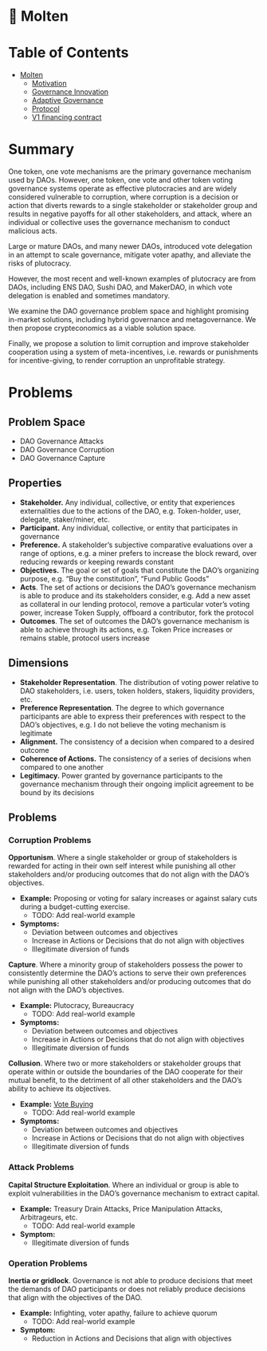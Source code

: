 # 🌋 Molten

# Table of Contents

* [Molten](/README.md)
    * [Motivation](/molten/motivation.md)
    * [Governance Innovation](/molten/innovation.md)
    * [Adaptive Governance](/molten/adaptive.md)
    * [Protocol](/molten/protocol.md)
    * [V1 financing contract](molten/v1.md)


# Summary

One token, one vote mechanisms are the primary governance mechanism used by DAOs. However, one token, one vote and other token voting governance systems operate as effective plutocracies and are widely considered vulnerable to corruption, where corruption is a decision or action that diverts rewards to a single stakeholder or stakeholder group and results in negative payoffs for all other stakeholders, and attack, where an individual or collective uses the governance mechanism to conduct malicious acts.

Large or mature DAOs, and many newer DAOs, introduced vote delegation in an attempt to scale governance, mitigate voter apathy, and alleviate the risks of plutocracy.

However, the most recent and well-known examples of plutocracy are from DAOs, including ENS DAO, Sushi DAO, and MakerDAO, in which vote delegation is enabled and sometimes mandatory.

We examine the DAO governance problem space and highlight promising in-market solutions, including hybrid governance and metagovernance. We then propose crypteconomics as a viable solution space.

Finally, we propose a solution to limit corruption and improve stakeholder cooperation using a system of meta-incentives, i.e. rewards or punishments for incentive-giving, to render corruption an unprofitable strategy. 

# Problems

## Problem Space

- DAO Governance Attacks
- DAO Governance Corruption
- DAO Governance Capture

## Properties

- **Stakeholder.** Any individual, collective, or entity that experiences externalities due to the actions of the DAO, e.g. Token-holder, user, delegate, staker/miner, etc.
- **Participant.** Any individual, collective, or entity that participates in governance
- **Preference.** A stakeholder’s subjective comparative evaluations over a range of options, e.g. a miner prefers to increase the block reward, over reducing rewards or keeping rewards constant
- **Objectives.** The goal or set of goals that constitute the DAO’s organizing purpose, e.g. “Buy the constitution”, “Fund Public Goods”
- **Acts**. The set of actions or decisions the DAO’s governance mechanism is able to produce and its stakeholders consider, e.g. Add a new asset as collateral in our lending protocol, remove a particular voter’s voting power, increase Token Supply, offboard a contributor, fork the protocol
- **Outcomes**. The set of outcomes the DAO’s governance mechanism is able to achieve through its actions, e.g. Token Price increases or remains stable, protocol users increase

## Dimensions

- **Stakeholder Representation**. The distribution of voting power relative to DAO stakeholders, i.e. users, token holders, stakers, liquidity providers, etc.
- **Preference Representation**. The degree to which governance participants are able to express their preferences with respect to the DAO’s objectives, e.g. I do not believe the voting mechanism is legitimate
- **Alignment.** The consistency of a decision when compared to a desired outcome
- **Coherence of Actions.** The consistency of a series of decisions when compared to one another
- **Legitimacy.** Power granted by governance participants to the governance mechanism through their ongoing implicit agreement to be bound by its decisions

## Problems

### **Corruption** Problems

**Opportunism**. Where a single stakeholder or group of stakeholders is rewarded for acting in their own self interest while punishing all other stakeholders and/or producing outcomes that do not align with the DAO’s objectives.

- **Example:** Proposing or voting for salary increases or against salary cuts during a budget-cutting exercise.
    - TODO: Add real-world example
- **Symptoms:**
    - Deviation between outcomes and objectives
    - Increase in Actions or Decisions that do not align with objectives
    - Illegitimate diversion of funds

**Capture**. Where a minority group of stakeholders possess the power to consistently determine the DAO’s actions to serve their own preferences while punishing all other stakeholders and/or producing outcomes that do not align with the DAO’s objectives.

- **Example:** Plutocracy, Bureaucracy
    - TODO: Add real-world example
- **Symptoms:**
    - Deviation between outcomes and objectives
    - Increase in Actions or Decisions that do not align with objectives
    - Illegitimate diversion of funds

**Collusion**. Where two or more stakeholders or stakeholder groups that operate within or outside the boundaries of the DAO cooperate for their mutual benefit, to the detriment of all other stakeholders and the DAO’s ability to achieve its objectives.

- **Example:** [Vote Buying](https://hackingdistributed.com/2018/07/02/on-chain-vote-buying/)
    - TODO: Add real-world example
- **Symptoms:**
    - Deviation between outcomes and objectives
    - Increase in Actions or Decisions that do not align with objectives
    - Illegitimate diversion of funds

### **Attack** Problems

**Capital Structure Exploitation**. Where an individual or group is able to exploit vulnerabilities in the DAO’s governance mechanism to extract capital.

- **Example:** Treasury Drain Attacks, Price Manipulation Attacks, Arbitrageurs, etc.
    - TODO: Add real-world example
- **Symptom:**
    - Illegitimate diversion of funds

### **Operation** Problems

**Inertia or gridlock**. Governance is not able to produce decisions that meet the demands of DAO participants or does not reliably produce decisions that align with the objectives of the DAO.

- **Example:** Infighting, voter apathy, failure to achieve quorum
    - TODO: Add real-world example
- **Symptom:**
    - Reduction in Actions and Decisions that align with objectives
